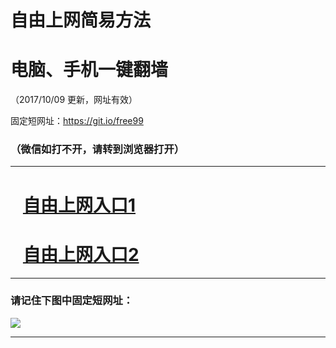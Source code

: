 ﻿# 自由上网简易方法

# 电脑、手机一键翻墙

（2017/10/09 更新，网址有效）

固定短网址：https://git.io/free99

### （微信如打不开，请转到浏览器打开）


***





# &nbsp;&nbsp; <a href="http://ft251192523.fwq-tz-1001.info/fwqtz01.html?t=100900115028 " target="_blank">自由上网入口1</a>
# &nbsp;&nbsp; <a href="http://ft655622253.fwq-tz-1002.info/fwqtz02.html?t=1009001668 " target="_blank">自由上网入口2</a>
***

### 请记住下图中固定短网址：

<img src="https://s3-us-west-2.amazonaws.com/fwq-1001/yjfq-20170905okok.png" /> 


***

